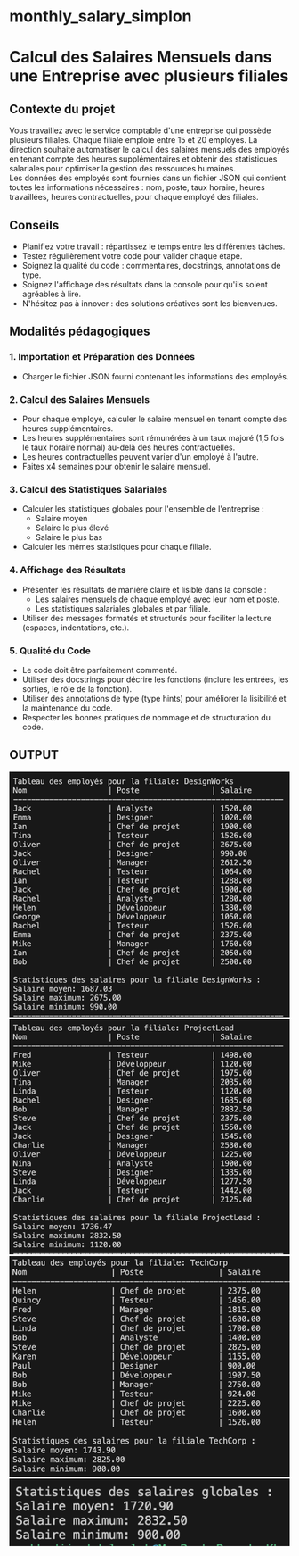 # monthly_salary_simplon

# Calcul des Salaires Mensuels dans une Entreprise avec plusieurs filiales

## Contexte du projet

Vous travaillez avec le service comptable d'une entreprise qui possède plusieurs filiales. Chaque filiale emploie entre 15 et 20 employés. La direction souhaite automatiser le calcul des salaires mensuels des employés en tenant compte des heures supplémentaires et obtenir des statistiques salariales pour optimiser la gestion des ressources humaines.  
Les données des employés sont fournies dans un fichier JSON qui contient toutes les informations nécessaires : nom, poste, taux horaire, heures travaillées, heures contractuelles, pour chaque employé des filiales.

## Conseils
- Planifiez votre travail : répartissez le temps entre les différentes tâches.
- Testez régulièrement votre code pour valider chaque étape.
- Soignez la qualité du code : commentaires, docstrings, annotations de type.
- Soignez l'affichage des résultats dans la console pour qu'ils soient agréables à lire.
- N'hésitez pas à innover : des solutions créatives sont les bienvenues.

## Modalités pédagogiques

### 1. Importation et Préparation des Données
- Charger le fichier JSON fourni contenant les informations des employés.

### 2. Calcul des Salaires Mensuels
- Pour chaque employé, calculer le salaire mensuel en tenant compte des heures supplémentaires.
- Les heures supplémentaires sont rémunérées à un taux majoré (1,5 fois le taux horaire normal) au-delà des heures contractuelles.
- Les heures contractuelles peuvent varier d'un employé à l'autre.
- Faites x4 semaines pour obtenir le salaire mensuel.

### 3. Calcul des Statistiques Salariales
- Calculer les statistiques globales pour l'ensemble de l'entreprise :
  - Salaire moyen
  - Salaire le plus élevé
  - Salaire le plus bas
- Calculer les mêmes statistiques pour chaque filiale.

### 4. Affichage des Résultats
- Présenter les résultats de manière claire et lisible dans la console :
  - Les salaires mensuels de chaque employé avec leur nom et poste.
  - Les statistiques salariales globales et par filiale.
- Utiliser des messages formatés et structurés pour faciliter la lecture (espaces, indentations, etc.).

### 5. Qualité du Code
- Le code doit être parfaitement commenté.
- Utiliser des docstrings pour décrire les fonctions (inclure les entrées, les sorties, le rôle de la fonction).
- Utiliser des annotations de type (type hints) pour améliorer la lisibilité et la maintenance du code.
- Respecter les bonnes pratiques de nommage et de structuration du code.

## OUTPUT

![img](images/img_DesignWorks.png)
![img](images/img_ProjectLead.png)
![img](images/img_TechCorps.png)
![img](images/img_satistiques.png)


